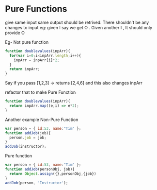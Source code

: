 # Pure Functions
give same input same output should be retrived. There shouldn't be any changes to input
eg: given I say we get O . Given another I , It should only provide O

Eg- Not pure function
``` javascript
function doublevalues(inpArr){
  for(var i=0;i<inpArr.length;i++){
    inpArr = inpArr[i]*2;
  }
  return inpArr;
}
```
Say if you pass [1,2,3] -> returns [2,4,6] and this also changes inpArr 

refactor that to make Pure Function
``` javascript
function doublevalues(inpArr){
  return inpArr.map((e,i) => e*2);
}
```
Another example
Non-Pure Function
``` javascript
var person = { id:53, name:"Tim" };
function addJob(job){
  person.job = job;
}
addJob(instructor);
```
Pure function 
``` javascript
var person = { id:53, name:"Tim" };
function addJob(personObj, job){
  return Object.assign({},personObj,{job})
}
addJob(person, 'Instructor');
```
